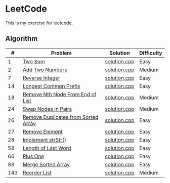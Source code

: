 LeetCode
========
This is my exercise for leetcode. 

## Algorithm

| # | Problem | Solution | Difficulty |
|---|---------|----------|------------|
|1  | [Two Sum](https://leetcode.com/problems/two-sum/) | [solution.cpp](https://github.com/senlinzhan/algorithms/blob/master/algorithms/TwoSum/solution.cpp) | Easy |
|2  | [Add Two Numbers](https://leetcode.com/problems/add-two-numbers/description/) | [solution.cpp](https://github.com/senlinzhan/algorithms/blob/master/algorithms/AddTwoNumbers/solution.cpp) | Medium |
|7  | [Reverse Integer](https://leetcode.com/problems/reverse-integer/description/) | [solution.cpp](https://github.com/senlinzhan/algorithms/blob/master/algorithms/ReverseInteger/solution.cpp) | Easy |
|14  | [Longest Common Prefix](https://leetcode.com/problems/longest-common-prefix/description/) | [solution.cpp](https://github.com/senlinzhan/algorithms/blob/master/algorithms/LongestCommonPrefix/solution.cpp) | Easy |
|18  | [Remove Nth Node From End of List](https://leetcode.com/problems/remove-nth-node-from-end-of-list/description/) | [solution.cpp](https://github.com/senlinzhan/algorithms/blob/master/algorithms/RemoveNthNodeFromEndofList/solution.cpp) | Medium |
|24  | [Swap Nodes in Pairs](https://leetcode.com/problems/swap-nodes-in-pairs/description/) | [solution.cpp](https://github.com/senlinzhan/algorithms/blob/master/algorithms/SwapNodesinPairs/solution.cpp) | Medium |
|26  | [Remove Duplicates from Sorted Array](https://leetcode.com/problems/remove-duplicates-from-sorted-array/description/) | [solution.cpp](https://github.com/senlinzhan/algorithms/blob/master/algorithms/RemoveDuplicatesfromSortedArray/solution.cpp) | Easy |
|27  | [Remove Element](https://leetcode.com/problems/remove-element/description/) | [solution.cpp](https://github.com/senlinzhan/algorithms/blob/master/algorithms/RemoveElement/solution.cpp) | Easy |
|28  | [Implement strStr()](https://leetcode.com/problems/implement-strstr/description/) | [solution.cpp](https://github.com/senlinzhan/algorithms/blob/master/algorithms/ImplementstrStr/solution.cpp) | Easy |
|58  | [Length of Last Word](https://leetcode.com/problems/length-of-last-word/description/) | [solution.cpp](https://github.com/senlinzhan/algorithms/blob/master/algorithms/LengthofLastWord/solution.cpp) | Easy |
|66 | [Plus One](https://leetcode.com/problems/plus-one/description/) | [solution.cpp](https://github.com/senlinzhan/algorithms/blob/master/algorithms/PlusOne/solution.cpp) | Easy |
|88 | [Merge Sorted Array](https://leetcode.com/problems/merge-sorted-array/description/) | [solution.cpp](https://github.com/senlinzhan/algorithms/blob/master/algorithms/MergeSortedArray/solution.cpp) | Easy |
|143 | [Reorder List](https://leetcode.com/problems/reorder-list/description/) | [solution.cpp](https://github.com/senlinzhan/algorithms/blob/master/algorithms/ReorderList/solution.cpp) | Medium |
